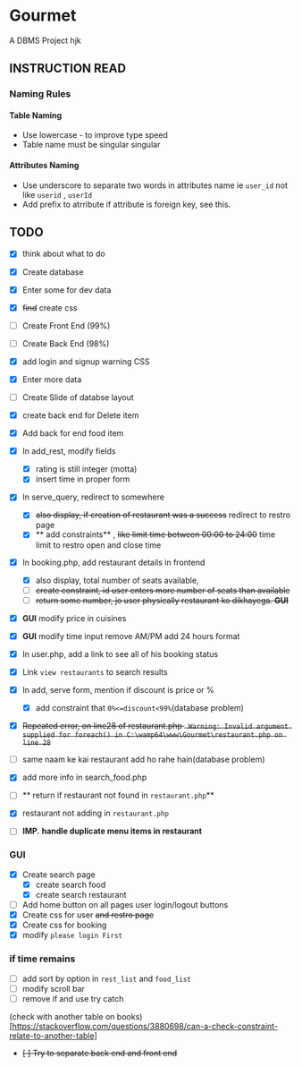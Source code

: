 # Gourmet

A DBMS Project
hjk

## INSTRUCTION READ

### Naming Rules

#### Table Naming

- Use lowercase - to improve type speed
- Table name must be singular singular

#### Attributes Naming

- Use underscore to separate two words in attributes name ie `user_id` not like  `userid` , `userId`
- Add prefix to atrribute if attribute is foreign key, see this.

## TODO

- [x] think about what to do
- [x] Create database
- [x] Enter some for dev data
- [x] ~~find~~ create css
- [ ] Create Front End (99%)
- [ ] Create Back End (98%)
- [x] add login and signup warning CSS
- [x] Enter more data
- [ ] Create Slide of databse layout

- [x] create back end for Delete item
- [x] Add back for end food item
- [x] In add_rest, modify fields
    - [x] rating is still integer (motta)
    - [x] insert time in proper form
- [x] In serve_query, redirect to somewhere
    - [x] ~~also display, if creation of restaurant was a success~~ redirect to restro page
    - [x] ** add constraints** , ~~like limit time between 00:00 to 24:00~~ time limit to restro open and close time

- [x] In booking.php, add restaurant details in frontend
    - [x] also display, total number of seats available,
    - [ ] ~~create constraint, id user enters more number of seats than available~~
    - [ ] ~~return some number, jo user physically restaurant ko dikhayega. **GUI**~~
- [x] **GUI** modify price in cuisines
- [x] **GUI** modify time input remove AM/PM add 24 hours format
- [x] In user.php, add a link to see all of his booking status
- [x] Link `view restaurants` to search results
- [x] In add, serve form, mention if discount is price or %
    - [x] add constraint that `0%<=discount<99%`(database problem)
- [x] ~~Repeated error, on line28 of restaurant.php ``` Warning: Invalid argument supplied for foreach() in C:\wamp64\www\Gourmet\restaurant.php on line 28```~~
- [ ] same naam ke kai restaurant add ho rahe hain(database problem)
- [x]  add more info in search_food.php
- [ ] ** return if restaurant not found in `restaurant.php`**
- [x]  restaurant not adding in `restaurant.php`
- [ ] **IMP.** **handle duplicate menu items in restaurant**

### **GUI**

- [x] Create search page
    - [x] create search food
    - [x] create search restaurant
- [ ] Add home button on all pages user login/logout buttons
- [x] Create css for user ~~and restro page~~
- [x] Create css for booking
- [x] modify `please login First`

### **if time remains**
- [ ] add sort by option in `rest_list` and `food_list`
- [ ] modify scroll bar
- [ ] remove if and use try catch

(check with another table on books)[https://stackoverflow.com/questions/3880698/can-a-check-constraint-relate-to-another-table]
- ~~[ ] Try to separate back end and front end~~
